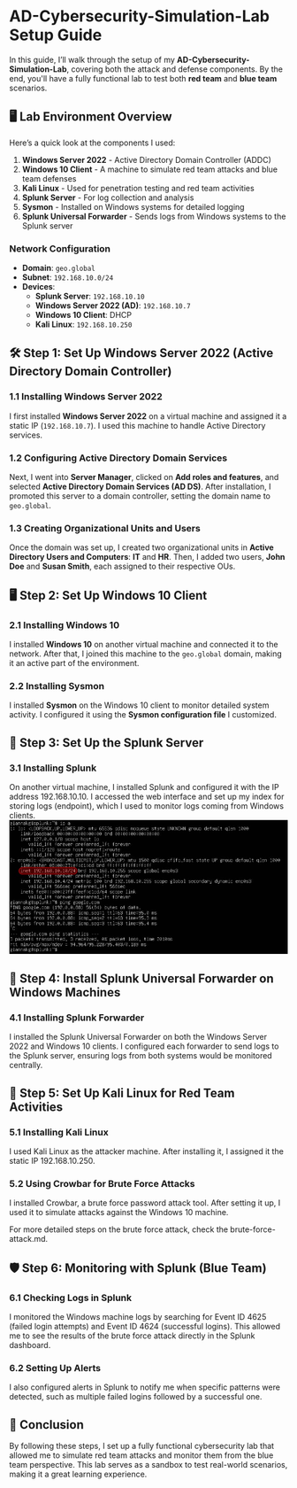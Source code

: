 # AD-Cybersecurity-Simulation-Lab Setup Guide

In this guide, I’ll walk through the setup of my **AD-Cybersecurity-Simulation-Lab**, covering both the attack and defense components. By the end, you'll have a fully functional lab to test both **red team** and **blue team** scenarios.

## 🖥️ Lab Environment Overview
Here’s a quick look at the components I used:
1. **Windows Server 2022** - Active Directory Domain Controller (ADDC)
2. **Windows 10 Client** - A machine to simulate red team attacks and blue team defenses
3. **Kali Linux** - Used for penetration testing and red team activities
4. **Splunk Server** - For log collection and analysis
5. **Sysmon** - Installed on Windows systems for detailed logging
6. **Splunk Universal Forwarder** - Sends logs from Windows systems to the Splunk server

### Network Configuration
- **Domain**: `geo.global`
- **Subnet**: `192.168.10.0/24`
- **Devices**:
  - **Splunk Server**: `192.168.10.10`
  - **Windows Server 2022 (AD)**: `192.168.10.7`
  - **Windows 10 Client**: DHCP
  - **Kali Linux**: `192.168.10.250`

## 🛠️ Step 1: Set Up Windows Server 2022 (Active Directory Domain Controller)

### 1.1 Installing Windows Server 2022
I first installed **Windows Server 2022** on a virtual machine and assigned it a static IP (`192.168.10.7`). I used this machine to handle Active Directory services.

### 1.2 Configuring Active Directory Domain Services
Next, I went into **Server Manager**, clicked on **Add roles and features**, and selected **Active Directory Domain Services (AD DS)**. After installation, I promoted this server to a domain controller, setting the domain name to `geo.global`.

### 1.3 Creating Organizational Units and Users
Once the domain was set up, I created two organizational units in **Active Directory Users and Computers**: **IT** and **HR**. Then, I added two users, **John Doe** and **Susan Smith**, each assigned to their respective OUs.

## 🖥️ Step 2: Set Up Windows 10 Client

### 2.1 Installing Windows 10
I installed **Windows 10** on another virtual machine and connected it to the network. After that, I joined this machine to the `geo.global` domain, making it an active part of the environment.

### 2.2 Installing Sysmon
I installed **Sysmon** on the Windows 10 client to monitor detailed system activity. I configured it using the **Sysmon configuration file** I customized.

## 🔧 Step 3: Set Up the Splunk Server
### 3.1 Installing Splunk
On another virtual machine, I installed Splunk and configured it with the IP address 192.168.10.10. I accessed the web interface and set up my index for storing logs (endpoint), which I used to monitor logs coming from Windows clients. ![Splunk IP](./assets/images/splunk_ip.png)

## 🚀 Step 4: Install Splunk Universal Forwarder on Windows Machines
### 4.1 Installing Splunk Forwarder
I installed the Splunk Universal Forwarder on both the Windows Server 2022 and Windows 10 clients. I configured each forwarder to send logs to the Splunk server, ensuring logs from both systems would be monitored centrally.

## 🔨 Step 5: Set Up Kali Linux for Red Team Activities
### 5.1 Installing Kali Linux
I used Kali Linux as the attacker machine. After installing it, I assigned it the static IP 192.168.10.250.

### 5.2 Using Crowbar for Brute Force Attacks
I installed Crowbar, a brute force password attack tool. After setting it up, I used it to simulate attacks against the Windows 10 machine.

For more detailed steps on the brute force attack, check the brute-force-attack.md.

## 🛡️ Step 6: Monitoring with Splunk (Blue Team)
### 6.1 Checking Logs in Splunk
I monitored the Windows machine logs by searching for Event ID 4625 (failed login attempts) and Event ID 4624 (successful logins). This allowed me to see the results of the brute force attack directly in the Splunk dashboard.

### 6.2 Setting Up Alerts
I also configured alerts in Splunk to notify me when specific patterns were detected, such as multiple failed logins followed by a successful one.

## 🎯 Conclusion
By following these steps, I set up a fully functional cybersecurity lab that allowed me to simulate red team attacks and monitor them from the blue team perspective. This lab serves as a sandbox to test real-world scenarios, making it a great learning experience.
